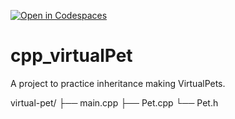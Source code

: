 [![Open in Codespaces](https://classroom.github.com/assets/launch-codespace-2972f46106e565e64193e422d61a12cf1da4916b45550586e14ef0a7c637dd04.svg)](https://classroom.github.com/open-in-codespaces?assignment_repo_id=18893570)
# cpp_virtualPet
A project to practice inheritance making VirtualPets.

virtual-pet/
├── main.cpp
├── Pet.cpp
└── Pet.h

